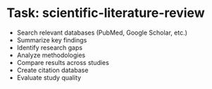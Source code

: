 <!-- ---
!-- title: 2024-12-27 23:17:06
!-- author: Yusuke Watanabe
!-- date: /home/ywatanabe/.emacs.d/lisp/elmo/workspace/resources/prompt-templates/components/02_tasks/scientific-literature-review.md
!-- --- -->

# Task: scientific-literature-review
* Search relevant databases (PubMed, Google Scholar, etc.)
* Summarize key findings
* Identify research gaps
* Analyze methodologies
* Compare results across studies
* Create citation database
* Evaluate study quality